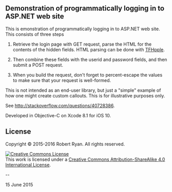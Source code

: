 ## Demonstration of programmatically logging in to ASP.NET web site

This is emonstration of programmatically logging in to ASP.NET web site. This consists of three steps

1. Retrieve the login page with GET request, parse the HTML for the contents of the hidden fields. HTML parsing can be done with [TFHpple](https://github.com/topfunky/hpple).

2. Then combine these fields with the userid and password fields, and then submit a POST request.

3. When you build the request, don't forget to percent-escape the values to make sure that your request is well-formed.

This is not intended as an end-user library, but just a "simple" example of how one might create custom callouts. This is for illustrative purposes only.

See http://stackoverflow.com/questions/40728386.

Developed in Objective-C on Xcode 8.1 for iOS 10. 

## License

Copyright &copy; 2015-2016 Robert Ryan. All rights reserved.

<a rel="license" href="http://creativecommons.org/licenses/by-sa/4.0/"><img alt="Creative Commons License" style="border-width:0" src="http://i.creativecommons.org/l/by-sa/4.0/88x31.png" /></a><br />This work is licensed under a <a rel="license" href="http://creativecommons.org/licenses/by-sa/4.0/">Creative Commons Attribution-ShareAlike 4.0 International License</a>.

--

15 June 2015
